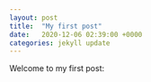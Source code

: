 ```yaml
---
layout: post
title:  "My first post"
date:   2020-12-06 02:39:00 +0000
categories: jekyll update
---
```


Welcome to my first post: 
